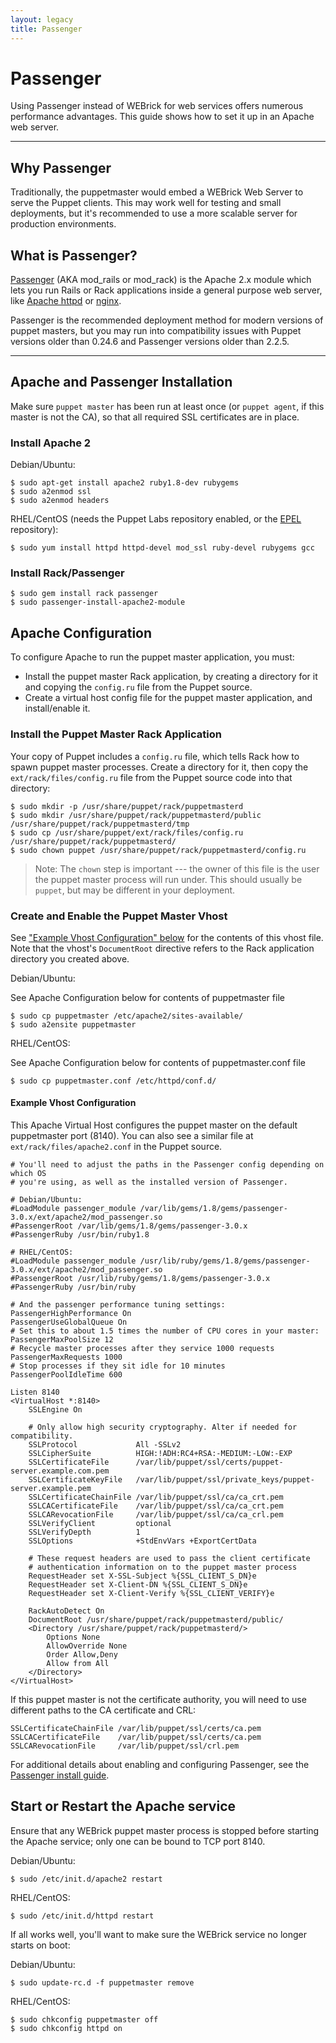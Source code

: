 ```yaml
---
layout: legacy
title: Passenger
---
```


Passenger
=========

Using Passenger instead of WEBrick for web services offers numerous performance
advantages.  This guide shows how to set it up in an Apache web server.

* * *

Why Passenger
-------------

Traditionally, the puppetmaster would embed a WEBrick
Web Server to serve the Puppet clients. This may work well for
testing and small deployments, but it's recommended to use a more
scalable server for production environments.

What is Passenger?
------------------

[Passenger](http://www.modrails.com/) (AKA mod\_rails or mod\_rack)
is the Apache 2.x module which lets you run Rails or Rack
applications inside a general purpose web server, like
[Apache httpd](http://httpd.apache.org/) or [nginx](http://nginx.org/).

Passenger is the recommended deployment method for modern versions
of puppet masters, but you may run into compatibility issues with
Puppet versions older than 0.24.6 and Passenger versions older than
2.2.5.

* * *

Apache and Passenger Installation
---------------------------------

Make sure `puppet master` has been run at least once (or
`puppet agent`, if this master is not the CA), so that all required
SSL certificates are in place.

### Install Apache 2

Debian/Ubuntu:

    $ sudo apt-get install apache2 ruby1.8-dev rubygems
    $ sudo a2enmod ssl
    $ sudo a2enmod headers

RHEL/CentOS (needs the Puppet Labs repository enabled, or the
[EPEL](https://fedoraproject.org/wiki/EPEL) repository):

    $ sudo yum install httpd httpd-devel mod_ssl ruby-devel rubygems gcc

### Install Rack/Passenger

    $ sudo gem install rack passenger
    $ sudo passenger-install-apache2-module

Apache Configuration
--------------------

To configure Apache to run the puppet master application, you must:

* Install the puppet master Rack application, by creating a directory for it and copying the `config.ru` file from the Puppet source.
* Create a virtual host config file for the puppet master application, and install/enable it. 

### Install the Puppet Master Rack Application

Your copy of Puppet includes a `config.ru` file, which tells Rack how to spawn puppet master processes. Create a directory for it, then copy the `ext/rack/files/config.ru` file from the Puppet source code into that directory:

    $ sudo mkdir -p /usr/share/puppet/rack/puppetmasterd
    $ sudo mkdir /usr/share/puppet/rack/puppetmasterd/public /usr/share/puppet/rack/puppetmasterd/tmp
    $ sudo cp /usr/share/puppet/ext/rack/files/config.ru /usr/share/puppet/rack/puppetmasterd/
    $ sudo chown puppet /usr/share/puppet/rack/puppetmasterd/config.ru

> Note: The `chown` step is important --- the owner of this file is the user the puppet master process will run under. This should usually be `puppet`, but may be different in your deployment.


### Create and Enable the Puppet Master Vhost

See ["Example Vhost Configuration" below](#example-vhost-configuration) for the contents of this vhost file. Note that the vhost's `DocumentRoot` directive refers to the Rack application directory you created above. 

Debian/Ubuntu:

See Apache Configuration below for contents of puppetmaster file

    $ sudo cp puppetmaster /etc/apache2/sites-available/
    $ sudo a2ensite puppetmaster

RHEL/CentOS:

See Apache Configuration below for contents of puppetmaster.conf file

    $ sudo cp puppetmaster.conf /etc/httpd/conf.d/

#### Example Vhost Configuration

This Apache Virtual Host configures the puppet master on the default
puppetmaster port (8140). You can also see a similar file at `ext/rack/files/apache2.conf` in the Puppet source.

    # You'll need to adjust the paths in the Passenger config depending on which OS
    # you're using, as well as the installed version of Passenger.
    
    # Debian/Ubuntu:
    #LoadModule passenger_module /var/lib/gems/1.8/gems/passenger-3.0.x/ext/apache2/mod_passenger.so
    #PassengerRoot /var/lib/gems/1.8/gems/passenger-3.0.x
    #PassengerRuby /usr/bin/ruby1.8
    
    # RHEL/CentOS:
    #LoadModule passenger_module /usr/lib/ruby/gems/1.8/gems/passenger-3.0.x/ext/apache2/mod_passenger.so
    #PassengerRoot /usr/lib/ruby/gems/1.8/gems/passenger-3.0.x
    #PassengerRuby /usr/bin/ruby
    
    # And the passenger performance tuning settings:
    PassengerHighPerformance On
    PassengerUseGlobalQueue On
    # Set this to about 1.5 times the number of CPU cores in your master:
    PassengerMaxPoolSize 12
    # Recycle master processes after they service 1000 requests
    PassengerMaxRequests 1000
    # Stop processes if they sit idle for 10 minutes
    PassengerPoolIdleTime 600
    
    Listen 8140
    <VirtualHost *:8140>
        SSLEngine On
        
        # Only allow high security cryptography. Alter if needed for compatibility.
        SSLProtocol             All -SSLv2
        SSLCipherSuite          HIGH:!ADH:RC4+RSA:-MEDIUM:-LOW:-EXP
        SSLCertificateFile      /var/lib/puppet/ssl/certs/puppet-server.example.com.pem
        SSLCertificateKeyFile   /var/lib/puppet/ssl/private_keys/puppet-server.example.pem
        SSLCertificateChainFile /var/lib/puppet/ssl/ca/ca_crt.pem
        SSLCACertificateFile    /var/lib/puppet/ssl/ca/ca_crt.pem
        SSLCARevocationFile     /var/lib/puppet/ssl/ca/ca_crl.pem
        SSLVerifyClient         optional
        SSLVerifyDepth          1
        SSLOptions              +StdEnvVars +ExportCertData
        
        # These request headers are used to pass the client certificate
        # authentication information on to the puppet master process
        RequestHeader set X-SSL-Subject %{SSL_CLIENT_S_DN}e
        RequestHeader set X-Client-DN %{SSL_CLIENT_S_DN}e
        RequestHeader set X-Client-Verify %{SSL_CLIENT_VERIFY}e

        RackAutoDetect On
        DocumentRoot /usr/share/puppet/rack/puppetmasterd/public/
        <Directory /usr/share/puppet/rack/puppetmasterd/>
            Options None
            AllowOverride None
            Order Allow,Deny
            Allow from All
        </Directory>
    </VirtualHost>

If this puppet master is not the certificate authority, you will
need to use different paths to the CA certificate and CRL:

    SSLCertificateChainFile /var/lib/puppet/ssl/certs/ca.pem
    SSLCACertificateFile    /var/lib/puppet/ssl/certs/ca.pem
    SSLCARevocationFile     /var/lib/puppet/ssl/crl.pem

For additional details about enabling and configuring Passenger, see the
[Passenger install guide](http://www.modrails.com/install.html).

Start or Restart the Apache service
-----

Ensure that any WEBrick puppet master process is stopped before starting
the Apache service; only one can be bound to TCP port 8140.

Debian/Ubuntu:

    $ sudo /etc/init.d/apache2 restart

RHEL/CentOS:

    $ sudo /etc/init.d/httpd restart

If all works well, you'll want to make sure the WEBrick service no longer starts on boot:

Debian/Ubuntu:

    $ sudo update-rc.d -f puppetmaster remove

RHEL/CentOS:

    $ sudo chkconfig puppetmaster off
    $ sudo chkconfig httpd on

